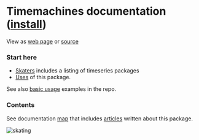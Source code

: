 # Timemachines documentation ([install](https://github.com/microprediction/timemachines/blob/main/INSTALL.md))

View as [web page](https://microprediction.github.io/timemachines/) or [source](https://github.com/microprediction/timemachines/blob/main/docs/README.md)

### Start here

- [Skaters](https://microprediction.github.io/timemachines/skaters.html) includes a listing of timeseries packages 
- [Uses](https://microprediction.github.io/timemachines/uses) of this package.

See also [basic usage](https://github.com/microprediction/timemachines/tree/main/examples/basic_usage) examples in the repo.

### Contents
See documentation [map](https://microprediction.github.io/timemachines/map.html) that includes [articles](https://microprediction.github.io/timemachines/articles.html) written about this package. 
 
  


![skating](https://i.imgur.com/elu5muO.png)
